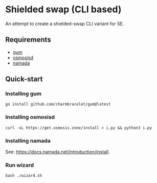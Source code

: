 # Shielded swap (CLI based)
An attempt to create a shielded-swap CLI variant for SE.

## Requirements
- [gum](https://github.com/charmbracelet/gum)
- [osmosisd](https://docs.osmosis.zone/osmosis-core/osmosisd)
- [namada](https://docs.namada.net/introduction/install)

## Quick-start

### Installing gum

```
go install github.com/charmbracelet/gum@latest
```

### Installing osmosisd

```
curl -sL https://get.osmosis.zone/install > i.py && python3 i.py
```

### Installing namada

See: https://docs.namada.net/introduction/install.

### Run wizard

```
bash ./wizard.sh
```

